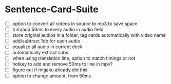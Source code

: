# Sentence-Card-Suite
- [ ] option to convert all videos in source to mp3 to save space
- [ ] trim/add 50ms to every audio in audio field
- [ ] store original audios in a folder, tag cards automatically with video name
- [ ] add/subtract 1db for each audio
- [ ] equalize all audio in current deck
- [ ] automatically extract subs
- [ ] when using translation line, option to match timings or not
- [ ] hotkey to add and remove 50ms to line in mpv?
- [ ] figure out if migaku already did this
- [ ] option to change amount, from 50ms

